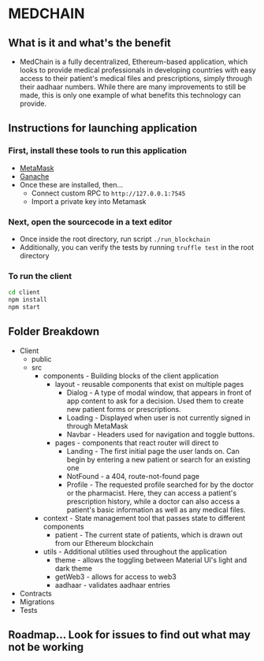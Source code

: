 # MEDCHAIN

## What is it and what's the benefit

- MedChain is a fully decentralized, Ethereum-based application, which looks to provide medical professionals in developing countries with easy access to their patient's medical files and prescriptions, simply through their aadhaar numbers. While there are many improvements to still be made, this is only one example of what benefits this technology can provide.

## Instructions for launching application

### First, install these tools to run this application

- [MetaMask](https://metamask.io/)
- [Ganache](https://www.trufflesuite.com/ganache)
- Once these are installed, then...
  - Connect custom RPC to `http://127.0.0.1:7545`
  - Import a private key into Metamask

### Next, open the sourcecode in a text editor

- Once inside the root directory, run script `./run_blockchain`
- Additionally, you can verify the tests by running `truffle test` in the root directory

### To run the client

~~~~bash
cd client
npm install
npm start
~~~~

## Folder Breakdown

- Client
  - public
  - src
    - components - Building blocks of the client application
      - layout - reusable components that exist on multiple pages
        - Dialog - A type of modal window, that appears in front of app content to ask for a decision. Used them to create new patient forms or prescriptions.
        - Loading - Displayed when user is not currently signed in through MetaMask
        - Navbar - Headers used for navigation and toggle buttons.
      - pages - components that react router will direct to
        - Landing - The first initial page the user lands on. Can begin by entering a new patient or search for an existing one
        - NotFound - a 404, route-not-found page
        - Profile - The requested profile searched for by the doctor or the pharmacist. Here, they can access a patient's prescription history, while a doctor can also access a patient's basic information as well as any medical files.
    - context - State management tool that passes state to different components
      - patient - The current state of patients, which is drawn out from our Ethereum blockchain
    - utils - Additional utilities used throughout the application
      - theme - allows the toggling between Material UI's light and dark theme
      - getWeb3 - allows for access to web3
      - aadhaar - validates aadhaar entries
- Contracts
- Migrations
- Tests

## Roadmap... Look for issues to find out what may not be working

